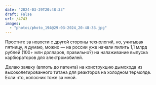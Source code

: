 ```yaml
---
date: "2024-03-29T20:48:33"
draft: False
url: /4743
images:
  - "photos/photo_194@29-03-2024_20-48-33.jpg"
---
```


Простите за новости с другой стороны технологий, но, учитывая пятницу, я думаю, можно — на россии уже начали пилить 1,1 млрд рублей (100+ млн долларов, правильно?) на налаживание выпуска карбюраторов для электромобилей.

Делаю заявку (вплоть до патента) на конструкцию дымохода из высоколегированного титана для реакторов на холодном термояде. Если что, колосник тоже за мной.
